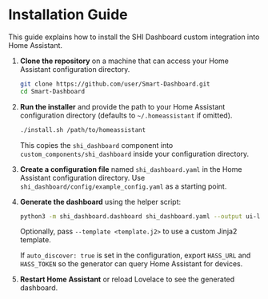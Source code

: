 # Installation Guide

This guide explains how to install the SHI Dashboard custom integration into Home Assistant.

1. **Clone the repository** on a machine that can access your Home Assistant configuration directory.
   ```bash
   git clone https://github.com/user/Smart-Dashboard.git
   cd Smart-Dashboard
   ```

2. **Run the installer** and provide the path to your Home Assistant configuration directory (defaults to `~/.homeassistant` if omitted).
   ```bash
   ./install.sh /path/to/homeassistant
   ```
   This copies the `shi_dashboard` component into `custom_components/shi_dashboard` inside your configuration directory.

3. **Create a configuration file** named `shi_dashboard.yaml` in the Home Assistant configuration directory. Use `shi_dashboard/config/example_config.yaml` as a starting point.

4. **Generate the dashboard** using the helper script:
   ```bash
   python3 -m shi_dashboard.dashboard shi_dashboard.yaml --output ui-lovelace.yaml
   ```
   Optionally, pass `--template <template.j2>` to use a custom Jinja2 template.

   If `auto_discover: true` is set in the configuration, export `HASS_URL` and `HASS_TOKEN` so the generator can query Home Assistant for devices.

5. **Restart Home Assistant** or reload Lovelace to see the generated dashboard.


